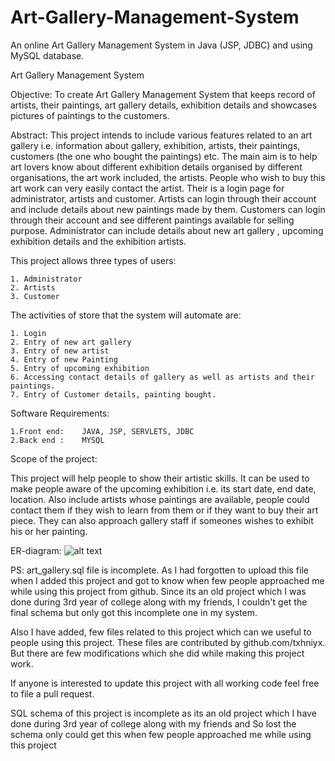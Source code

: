 # Art-Gallery-Management-System
An online Art Gallery Management System in Java (JSP, JDBC) and using MySQL database.



Art Gallery Management System


Objective: To create Art Gallery Management System that keeps record of artists, their paintings, art gallery details, exhibition details and showcases pictures of paintings to the customers.

Abstract: This project intends to include various features related to an art gallery i.e. information about gallery, exhibition, artists, their paintings, customers (the one who bought the paintings) etc. The main aim is to help art lovers know about different exhibition details organised by different organisations, the art work included, the artists. People who wish to buy this art work can very easily contact the artist. Their is a login page for administrator, artists and customer. Artists can login through their account and include details about new paintings made by them. Customers can login through their account and see different paintings available for selling purpose. Administrator can include details about new art gallery , upcoming exhibition details and the exhibition artists.



This project allows three types of users:

	1. Administrator
	2. Artists
	3. Customer



The activities of store that the system will automate are:

	1. Login
	2. Entry of new art gallery
	3. Entry of new artist
	4. Entry of new Painting
	5. Entry of upcoming exhibition
	6. Accessing contact details of gallery as well as artists and their paintings.
	7. Entry of Customer details, painting bought. 

Software Requirements:
	
	1.Front end:	JAVA, JSP, SERVLETS, JDBC
	2.Back end : 	MYSQL




Scope of the project: 

This project will help people to show their artistic skills. It can be used to make people aware of the upcoming exhibition i.e. its start date, end date, location. Also include artists whose paintings are available, people could contact them if they wish to learn from them or if they want to buy their art piece. They can also approach gallery staff if someones wishes to exhibit his or her painting. 

ER-diagram:
![alt text](https://github.com/roshan02/Art-Gallery-Management-System/blob/master/ER-diagram.png)


PS: art_gallery.sql file is incomplete. As I had forgotten to upload this file when I added this project and got to know when few people approached me while using this project from github. Since its an old project which I was done during 3rd year of college along with my friends, I couldn't get the final schema but only got this incomplete one in my system. 

Also I have added, few files related to this project which can we useful to people using this project. These files are contributed by github.com/txhniyx. But there are few modifications which she did while making this project work.

If anyone is interested to update this project with all working code feel free to file a pull request.


SQL schema of this project is incomplete as its an old project which I have done during 3rd year of college along with my friends and  So  lost the schema only could get this when few people approached me while using this project